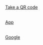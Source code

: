   <a href="intent://Settings/#Intent;scheme=Settings;package=android.provider.Settings.ACTION_SETTINGS;end"> Take a QR code </a>
<br />
<br />

  <a href="app://android.settings.SETTINGS"> App </a><br />
<br />

  <a href="https://google.com"> Google </a>
